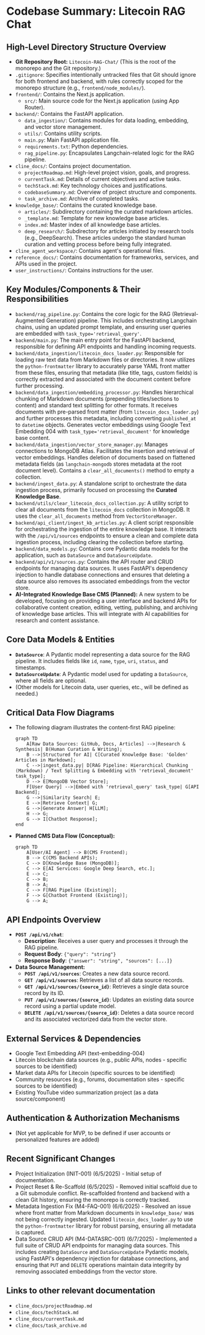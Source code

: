 # Codebase Summary: Litecoin RAG Chat

## High-Level Directory Structure Overview
*   **Git Repository Root:** `Litecoin-RAG-Chat/` (This is the root of the monorepo and the Git repository.)
*   `.gitignore`: Specifies intentionally untracked files that Git should ignore for both frontend and backend, with rules correctly scoped for the monorepo structure (e.g., `frontend/node_modules/`).
*   `frontend/`: Contains the Next.js application.
    *   `src/`: Main source code for the Next.js application (using App Router).
*   `backend/`: Contains the FastAPI application.
    *   `data_ingestion/`: Contains modules for data loading, embedding, and vector store management.
    *   `utils/`: Contains utility scripts.
    *   `main.py`: Main FastAPI application file.
    *   `requirements.txt`: Python dependencies.
    *   `rag_pipeline.py`: Encapsulates Langchain-related logic for the RAG pipeline.
*   `cline_docs/`: Contains project documentation.
    *   `projectRoadmap.md`: High-level project vision, goals, and progress.
    *   `currentTask.md`: Details of current objectives and active tasks.
    *   `techStack.md`: Key technology choices and justifications.
    *   `codebaseSummary.md`: Overview of project structure and components.
    *   `task_archive.md`: Archive of completed tasks.
*   `knowledge_base/`: Contains the curated knowledge base.
    *   `articles/`: Subdirectory containing the curated markdown articles.
    *   `_template.md`: Template for new knowledge base articles.
    *   `index.md`: Master index of all knowledge base articles.
    *   `deep_research/`: Subdirectory for articles initiated by research tools (e.g., DeepSearch). These articles undergo the standard human curation and vetting process before being fully integrated.
*   `cline_agent_workspace/`: Contains agent's operational files.
*   `reference_docs/`: Contains documentation for frameworks, services, and APIs used in the project.
*   `user_instructions/`: Contains instructions for the user.

## Key Modules/Components & Their Responsibilities
*   `backend/rag_pipeline.py`: Contains the core logic for the RAG (Retrieval-Augmented Generation) pipeline. This includes orchestrating Langchain chains, using an updated prompt template, and ensuring user queries are embedded with `task_type='retrieval_query'`.
*   `backend/main.py`: The main entry point for the FastAPI backend, responsible for defining API endpoints and handling incoming requests.
*   `backend/data_ingestion/litecoin_docs_loader.py`: Responsible for loading raw text data from Markdown files or directories. It now utilizes the `python-frontmatter` library to accurately parse YAML front matter from these files, ensuring that metadata (like title, tags, custom fields) is correctly extracted and associated with the document content before further processing.
*   `backend/data_ingestion/embedding_processor.py`: Handles hierarchical chunking of Markdown documents (prepending titles/sections to content) and standard text splitting for other formats. It receives documents with pre-parsed front matter (from `litecoin_docs_loader.py`) and further processes this metadata, including converting `published_at` to `datetime` objects. Generates vector embeddings using Google Text Embedding 004 with `task_type='retrieval_document'` for knowledge base content.
*   `backend/data_ingestion/vector_store_manager.py`: Manages connections to MongoDB Atlas. Facilitates the insertion and retrieval of vector embeddings. Handles deletion of documents based on flattened metadata fields (as `langchain-mongodb` stores metadata at the root document level). Contains a `clear_all_documents()` method to empty a collection.
*   `backend/ingest_data.py`: A standalone script to orchestrate the data ingestion process, primarily focused on processing the **Curated Knowledge Base**.
*   `backend/utils/clear_litecoin_docs_collection.py`: A utility script to clear all documents from the `litecoin_docs` collection in MongoDB. It uses the `clear_all_documents` method from `VectorStoreManager`.
*   `backend/api_client/ingest_kb_articles.py`: A client script responsible for orchestrating the ingestion of the entire knowledge base. It interacts with the `/api/v1/sources` endpoints to ensure a clean and complete data ingestion process, including clearing the collection before starting.
*   `backend/data_models.py`: Contains core Pydantic data models for the application, such as `DataSource` and `DataSourceUpdate`.
*   `backend/api/v1/sources.py`: Contains the API router and CRUD endpoints for managing data sources. It uses FastAPI's dependency injection to handle database connections and ensures that deleting a data source also removes its associated embeddings from the vector store.
*   **AI-Integrated Knowledge Base CMS (Planned):** A new system to be developed, focusing on providing a user interface and backend APIs for collaborative content creation, editing, vetting, publishing, and archiving of knowledge base articles. This will integrate with AI capabilities for research and content assistance.

## Core Data Models & Entities
*   **`DataSource`**: A Pydantic model representing a data source for the RAG pipeline. It includes fields like `id`, `name`, `type`, `uri`, `status`, and timestamps.
*   **`DataSourceUpdate`**: A Pydantic model used for updating a `DataSource`, where all fields are optional.
*   (Other models for Litecoin data, user queries, etc., will be defined as needed.)

## Critical Data Flow Diagrams
*   The following diagram illustrates the content-first RAG pipeline:
    ```mermaid
    graph TD
        A[Raw Data Sources: GitHub, Docs, Articles] -->|Research & Synthesis| B(Human Curation & Writing);
        B -->|Structured for AI| C[Curated Knowledge Base: 'Golden' Articles in Markdown];
        C -->|ingest_data.py| D[RAG Pipeline: Hierarchical Chunking (Markdown) / Text Splitting & Embedding with 'retrieval_document' task_type];
        D --> E[MongoDB Vector Store];
        F[User Query] -->|Embed with 'retrieval_query' task_type| G[API Backend];
        G -->|Similarity Search| E;
        E -->|Retrieve Context| G;
        G -->|Generate Answer| H[LLM];
        H --> G;
        G --> I[Chatbot Response];
    end
    ```
*   **Planned CMS Data Flow (Conceptual):**
    ```mermaid
    graph TD
        A[User/AI Agent] --> B(CMS Frontend);
        B --> C(CMS Backend APIs);
        C --> D[Knowledge Base (MongoDB)];
        C --> E[AI Services: Google Deep Search, etc.];
        E --> C;
        C --> B;
        B --> A;
        C --> F[RAG Pipeline (Existing)];
        F --> G[Chatbot Frontend (Existing)];
        G --> A;
    ```

## API Endpoints Overview
*   **`POST /api/v1/chat`**:
    *   **Description**: Receives a user query and processes it through the RAG pipeline.
    *   **Request Body**: `{"query": "string"}`
    *   **Response Body**: `{"answer": "string", "sources": [...]}`
*   **Data Source Management:**
    *   **`POST /api/v1/sources`**: Creates a new data source record.
    *   **`GET /api/v1/sources`**: Retrieves a list of all data source records.
    *   **`GET /api/v1/sources/{source_id}`**: Retrieves a single data source record by its ID.
    *   **`PUT /api/v1/sources/{source_id}`**: Updates an existing data source record using a partial update model.
    *   **`DELETE /api/v1/sources/{source_id}`**: Deletes a data source record and its associated vectorized data from the vector store.

## External Services & Dependencies
*   Google Text Embedding API (text-embedding-004)
*   Litecoin blockchain data sources (e.g., public APIs, nodes - specific sources to be identified)
*   Market data APIs for Litecoin (specific sources to be identified)
*   Community resources (e.g., forums, documentation sites - specific sources to be identified)
*   Existing YouTube video summarization project (as a data source/component)

## Authentication & Authorization Mechanisms
*   (Not yet applicable for MVP, to be defined if user accounts or personalized features are added)

## Recent Significant Changes
*   Project Initialization (INIT-001) (6/5/2025) - Initial setup of documentation.
*   Project Reset & Re-Scaffold (6/5/2025) - Removed initial scaffold due to a Git submodule conflict. Re-scaffolded frontend and backend with a clean Git history, ensuring the monorepo is correctly tracked.
*   Metadata Ingestion Fix (M4-FAQ-001) (6/6/2025) - Resolved an issue where front matter from Markdown documents in `knowledge_base/` was not being correctly ingested. Updated `litecoin_docs_loader.py` to use the `python-frontmatter` library for robust parsing, ensuring all metadata is captured.
*   Data Source CRUD API (M4-DATASRC-001) (6/7/2025) - Implemented a full suite of CRUD API endpoints for managing data sources. This includes creating `DataSource` and `DataSourceUpdate` Pydantic models, using FastAPI's dependency injection for database connections, and ensuring that `PUT` and `DELETE` operations maintain data integrity by removing associated embeddings from the vector store.

## Links to other relevant documentation
*   `cline_docs/projectRoadmap.md`
*   `cline_docs/techStack.md`
*   `cline_docs/currentTask.md`
*   `cline_docs/task_archive.md`
